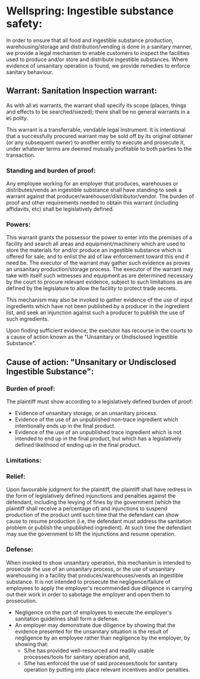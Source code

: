 # Wellspring: Ingestible substance safety:

In order to ensure that all food and ingestible substance production, warehousing/storage and distribution/vending is done in a sanitary manner, we provide a legal mechanism to enable customers to inspect the facilities used to produce and/or store and distribute ingestible substances. Where evidence of unsanitary operation is found, we provide remedies to enforce sanitary behaviour.

## Warrant: Sanitation Inspection warrant:

As with all `WS` warrants, the warrant shall specify its scope (places, things and effects to be searched/siezed); there shall be no general warrants in a `WS` polity.

This warrant is a transferrable, vendable legal instrument. It is intentional that a successfully procured warrant may be sold off by its original obtainer (or any subsequent owner) to another entity to execute and prosecute it, under whatever terms are deemed mutually profitable to both parties to the transaction.

### Standing and burden of proof:

Any employee working for an employer that produces, warehouses or distributes/vends an ingestible substance shall have standing to seek a warrant against that producer/warehouser/distributor/vendor. The burden of proof and other requirements needed to obtain this warrant (including affidavits, etc) shall be legislatively defined.

### Powers:

This warrant grants the possessor the power to enter into the premises of a facility and search all areas and equipment/machinery which are used to store the materials for and/or produce an ingestible substance which is offered for sale; and to enlist the aid of law enforcement toward this end if need be. The executor of the warrant may gather such evidence as proves an unsanitary production/storage process. The executor of the warrant may take with itself such witnesses and equipment as are determined necessary by the court to procure relevant evidence, subject to such limitations as are defined by the legislature to allow the facility to protect trade secrets.

This mechanism may also be invoked to gather evidence of the use of input ingredients which have not been published by a producer in the ingredient list, and seek an injunction against such a producer to publish the use of such ingredients.

Upon finding sufficient evidence, the executor has recourse in the courts to a cause of action known as the "Unsanitary or Undisclosed Ingestible Substance".

## Cause of action: "Unsanitary or Undisclosed Ingestible Substance":

### Burden of proof:

The plaintiff must show according to a legislatively defined burden of proof:
- Evidence of unsanitary storage, or an unsanitary process.
- Evidence of the use of an unpublished non-trace ingredient which intentionally ends up in the final product.
- Evidence of the use of an unpublished trace ingredient which is not intended to end up in the final product, but which has a legislatively defined likelihood of ending up in the final product.

### Limitations:

### Relief:

Upon favourable judgment for the plaintiff, the plaintiff shall have redress in the form of legislatively defined injunctions and penalties against the defendant, including the levying of fines by the government (which the plaintiff shall receive a percentage of) and injunctions to suspend production of the product until such time that the defendant can show cause to resume production (i.e, the defendant must address the sanitation problem or publish the unpublished ingredient). At such time the defendant may sue the government to lift the injunctions and resume operation.

### Defense:

When invoked to show unsanitary operation, this mechanism is intended to prosecute the use of an unsanitary process, or the use of unsanitary warehousing in a facility that produces/warehouses/vends an ingestible substance. It is not intended to prosecute the negligence/failure of employees to apply the employer's recommended due diligence in carrying out their work in order to sabotage the employer and open them to prosecution.
- Negligence on the part of employees to execute the employer's sanitation guidelines shall form a defense.
- An employer may demonstrate due diligence by showing that the evidence presented for the unsanitary situation is the result of negligence by an employee rather than negligence by the employer, by showing that:
  - S/he has provided well-resourced and readily usable processes/tools for sanitary operation and,
  - S/he has enforced the use of said processes/tools for sanitary operation by putting into place relevant incentives and/or penalties.
